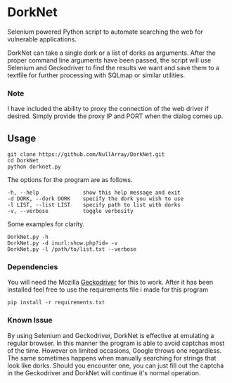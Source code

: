 # DorkNet
Selenium powered Python script to automate searching the web for vulnerable applications.

DorkNet can take a single dork or a list of dorks as arguments. After the proper command line arguments have been passed, the script will use Selenium and Geckodriver to find the results we want and save them to a textfile for further processing with SQLmap or similar utilities.

### Note
I have included the ability to proxy the connection of the web driver if desired. Simply provide the proxy IP and PORT when the dialog comes up.

## Usage

```
git clone https://github.com/NullArray/DorkNet.git
cd DorkNet
python dorknet.py
```

The options for the program are as follows.

```
-h, --help              show this help message and exit
-d DORK, --dork DORK    specify the dork you wish to use
-l LIST, --list LIST    specify path to list with dorks
-v, --verbose           toggle verbosity
```

Some examples for clarity.

```
DorkNet.py -h
DorkNet.py -d inurl:show.php?id= -v
DorkNet.py -l /path/to/list.txt --verbose
```

### Dependencies

You will need the Mozilla [Geckodriver](https://github.com/mozilla/geckodriver/releases) for this to work. After it has been installed feel free to use the requirements file i made for this program

```pip install -r requirements.txt```

### Known Issue
By using Selenium and Geckodriver, DorkNet is effective at emulating a regular browser. In this manner the program is able to avoid captchas most of the time. However on limited occasions, Google throws one regardless. The same sometimes happens when manually searching for strings that look like dorks. Should you encounter one, you can just fill out the captcha in the Geckodriver and DorkNet will continue it's normal operation.
